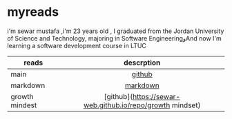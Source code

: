 
# myreads 

i'm sewar mustafa ,i'm 23 years old , I graduated from the Jordan University of Science and Technology, majoring in Software EngineeringوAnd now I'm learning a software development course in LTUC


| reads  |   descrption   |
| ------ | :------------: |
| main   |[github](https://sewar-web.github.io/repo/) |
| markdown |  [markdown](https://sewar-web.github.io/repo/markdown )          |
| growth mindest  | [github](https://sewar-web.github.io/repo/growth mindset) |


